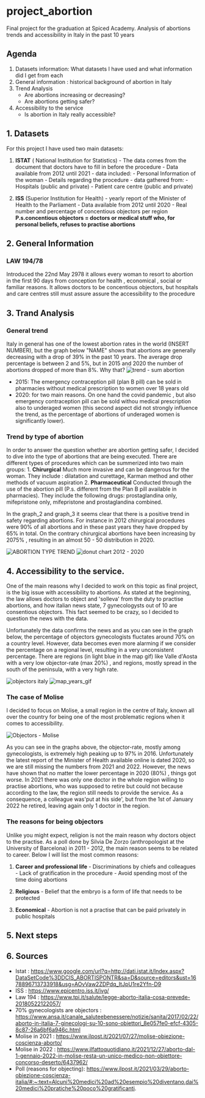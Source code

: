 # project_abortion
Final project for the graduation at Spiced Academy. Analysis of abortions trends and accessibility in Italy in the past 10 years 

## Agenda
  1. Datasets information: What datasets I have used and what information did I get from each
  2. General information : historical background of abortion in Italy
  3. Trend Analysis
      - Are abortions increasing or decreasing? 
      - Are abortions getting safer?
  4. Accessibility to the service
      - Is abortion in Italy really accessible? 

## 1. Datasets
For this project I have used two main datasets:

   1. **ISTAT** ( National Institution for Statistics) 
            - The data comes from the document that doctors have to fill in before the procedure
            - Data available from 2012 until 2021 
            - data included: 
               - Personal Information of the woman
               - Details regarding the procedure 
            - data gathered from:
               -  Hospitals (public and private)
               -  Patient care centre (public and private)
             
   2. **ISS** (Superior Institution for Health) 
            - yearly report of the Minister of Health to the Parliament 
            - Data available from 2012 until 2020
            - Real number and percentage of concentious objectors per region
            **P.s.concentious objectors = doctors or medical stuff who, for personal beliefs, refuses to practise abortions** 
            
## 2. General Information

   ### LAW 194/78
Introduced the 22nd May 2978 it allows every woman to resort to abortion in the first 90 days from conception for health , economical , social or familiar reasons.
It allows doctors to be concentious objectors, but hospitals and care centres still must assure assure the accessibility to the procedure

## 3. Trand Analysis

  ### General trend 
Italy in general has one of the lowest abortion rates in the world (INSERT NUMBER), but the graph below "NAME" shows that abortions are generally decreasing with a drop of 39% in the past 10 years. The average drop percentage is between 2 and 5%, but in 2015 and 2020 the number of abortions dropped of more than 8%. Why that? 
![trend - sum abortion ](https://user-images.githubusercontent.com/121899817/225326924-1c4e1783-53e2-4e13-b960-cd8897843ead.png)

  - 2015: The emergency contraception pill (plan B pill) can be sold in pharmacies without medical prescription to women over 18 years old
  - 2020: for two main reasons. On one hand the covid pandemic , but also emergency contraception pill can be sold withou medical prescription also to underaged women (this second aspect did not strongly influence the trend, as the percentage of abortions of underaged women is significantly lower). 

   ### Trend by type of abortion
In order to answer the question whether are abortion getting safer, I decided to dive into the type of abortions that are being executed.
There are different types of procedures which can be summerized into two main groups:
    1. **Chirurgical**
      Much more invasive and can be dangerous for the woman.
      They include : dilatation and curettage, Karman method and other methods of vacuum aspiration
    2. **Pharmaceutical**
      Conducted through the use of the abortion pill (P.s. different from the Plan B pill available in pharmacies). 
      They include the following drugs: prostaglandina only, mifepristone only, mifepristone and prostaglandina combined. 
  
In the graph_2 and graph_3 it seems clear that there is a positive trend in safety regarding abortions. For instance in 2012 chirurgical procedures were 90% of all abortions and in these past years they have dropped by 65% in total. On the contrary chirurgical abortions have been increasing by 2075% , resulting in an almost 50 - 50 distribution in 2020.

![ABORTION TYPE TREND](https://user-images.githubusercontent.com/121899817/225330362-f58e136d-1ca7-4b6b-996b-9d5dfea2f88b.png)
![donut chart 2012 - 2020](https://user-images.githubusercontent.com/121899817/225330564-3633e908-e842-4f69-80be-9fb0e55aac99.png)

## 4. Accessibility to the service.
One of the main reasons why I decided to work on this topic as final project, is the big issue with accessibility to abortions. As stated at the beginning, the law allows doctors to object and 'solleva' from the duty to practise abortions, and how italian news state, 7 gynecologysts out of 10 are consentious objectors. This fact seemed to be crazy, so I decided to question the news with the data. 

Unfortunately the data confirms the news and as you can see in the graph below, the percentage of objectors gynecologists fluctates around 70% on a country level. However, data becomes even more alarming if we consider the percentage on a regional level, resulting in a very unconsistent percentage. There are regions (in light blue in the map gif) like Valle d'Aosta with a very low objector-rate (max 20%) , and regions, mostly spread in the south of the peninsula, with a very high rate. 

![objectors italy](https://user-images.githubusercontent.com/121899817/225341948-f3d11745-e9eb-41a8-bccf-e632f00afba7.png)
![map_years_gif](https://user-images.githubusercontent.com/121899817/225342011-58433ff7-58a0-4f6d-aa2f-5e822522f475.gif)

   ### The case of Molise 
   
I decided to focus on Molise, a small region in the centre of Italy, known all over the country for being one of the most problematic regions when it comes to accessibility.

![Objectors - Molise](https://user-images.githubusercontent.com/121899817/225345297-1c2b568a-40f6-446a-868d-9ff2034d3c50.png)

As you can see in the graphs above, the objector-rate, mostly among gynecologists, is extremely high peaking up to 97% in 2016. Unfortunately the latest report of the Minister of Health available online is dated 2020, so we are still missing the numbers from 2021 and 2022. However, the news have shown that no matter the lower percentage in 2020 (80%) , things got worse. In 2021 there was only one doctor in the whole region willing to practise abortions, who was supposed to retire but could not because according to the law, the region still needs to provide the service. As a consequence, a colleague was'put at his side', but from the 1st of January 2022 he retired, leaving again only 1 doctor in the region. 

  ### The reasons for being objectors
Unlike you might expect, religion is not the main reason why doctors object to the practise. As a poll done by Silvia De Zorzo (anthropologist at the University of Barcelona) in 2011 - 2012, the main reason seems to be related to career. Below I will list the most common reasons: 
  1. **Career and professional life**
    - Discriminations by chiefs and colleagues 
    - Lack of gratification in the procedure 
    - Avoid spending most of the time doing abortions

  2. **Religious**
    - Belief that the embryo is a form of life that needs to be protected

  3. **Economical**
    - Abortion is not a practise that can be paid privately in public hospitals
    
## 5. Next steps    


## 6. Sources
  - Istat : https://www.google.com/url?q=http://dati.istat.it/Index.aspx?DataSetCode%3DDCIS_ABORTISPONTR&sa=D&source=editors&ust=1678896713733918&usg=AOvVaw2ZDPdq_ItJpU1re2Yfn-D9
  - ISS : https://www.epicentro.iss.it/ivg/
  - Law 194 : https://www.tpi.it/salute/legge-aborto-italia-cosa-prevede-20180522122057/
  - 70% gynecologists are objectors : https://www.ansa.it/canale_saluteebenessere/notizie/sanita/2017/02/22/aborto-in-italia-7-ginecologi-su-10-sono-obiettori_8e057fe0-efcf-4305-8c87-26a6bf6a946c.html
  - Molise in 2021 : https://www.ilpost.it/2021/07/27/molise-obiezione-coscienza-aborto/ 
  -  Molise in 2022 : https://www.ilfattoquotidiano.it/2021/12/27/aborto-dal-1-gennaio-2022-in-molise-resta-un-unico-medico-non-obiettore-concorso-deserto/6437962/
  - Poll (reasons for objecting): https://www.ilpost.it/2021/03/29/aborto-obiezione-coscienza-italia/#:~:text=Alcuni%20medici%20ad%20esempio%20diventano,dai%20medici%20pratiche%20poco%20gratificanti.



